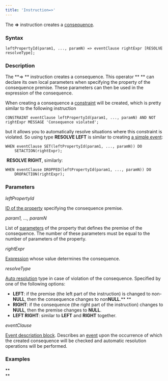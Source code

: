 ```yaml
---
title: 'Instruction=>'
---
```


The **=>** instruction creates a [consequence](Simple_constraints.md).

### Syntax

    leftPropertyId(param1, ..., paramN) => eventClause rightExpr [RESOLVE resolveType];

### Description

The **=> ** instruction creates a consequence. This operator ** ** can declare its own local parameters when specifying the property of the consequence premise. These parameters can then be used in the expression of the consequence.

When creating a consequence a [constraint](Constraints.md) will be created, which is pretty similar to the following instruction

    CONSTRAINT eventClause leftPropertyId(param1, ..., paramN) AND NOT rightExpr MESSAGE 'Consequence violated';

but it allows you to automatically resolve situations where this constraint is violated. So using type **RESOLVE LEFT** is similar to creating [a simple event](Simple_event.md):

    WHEN eventClause SET(leftPropertyId(param1, ..., paramN)) DO 
        SETACTION(rightExpr);

 **RESOLVE RIGHT**, similarly:

    WHEN eventClause DROPPED(leftPropertyId(param1, ..., paramN)) DO
        DROPACTION(rightExpr);

### Parameters

*leftPropertyId*

[ID of the property](IDs_1573053.html#IDs-propertyid) specifying the consequence premise.

*param1, ..., paramN*

List of [parameters](IDs_1573053.html#IDs-paramid) of the property that defines the premise of the consequence. The number of these parameters must be equal to the number of parameters of the property.

*rightExpr*

[Expression](Expression.md) whose value determines the consequence.

*resolveType*

[Auto resolution](Simple_event.md) type in case of violation of the consequence. Specified by one of the following options:

-   **LEFT**: if the premise (the left part of the instruction) is changed to non-**NULL**, then the consequence changes to non**NULL**.** **
-   **RIGHT**: if the consequence (the right part of the instruction) changes to **NULL**, then the premise changes to **NULL**.
-   **LEFT RIGHT**: similar to **LEFT** and **RIGHT** together. 

*eventClause*

[Event description block](Event_description_block.md). Describes an [event](Events.md) upon the occurrence of which the created consequence will be checked and automatic resolution operations will be performed.

### Examples



**  
**
